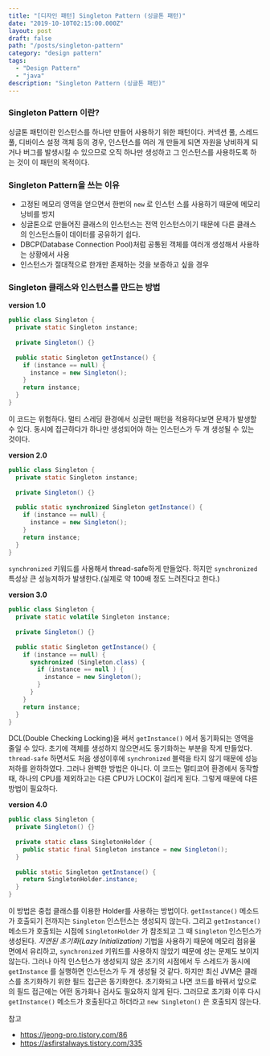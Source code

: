 ```yaml
---
title: "[디자인 패턴] Singleton Pattern (싱글톤 패턴)"
date: "2019-10-10T02:15:00.000Z"
layout: post
draft: false
path: "/posts/singleton-pattern"
category: "design pattern"
tags:
  - "Design Pattern"
  - "java"
description: "Singleton Pattern (싱글톤 패턴)"
---
```


### Singleton Pattern 이란?

싱글톤 패턴이란 인스턴스를 하나만 만들어 사용하기 위한 패턴이다. 커넥션 풀, 스레드 풀, 디바이스 설정 객체 등의 경우, 인스턴스를 여러 개 만들게 되면 자원을 낭비하게 되거나 버그를 발생시킬 수 있으므로 오직 하나만 생성하고 그 인스턴스를 사용하도록 하는 것이 이 패턴의 목적이다.

### Singleton Pattern을 쓰는 이유

- 고정된 메모리 영역을 얻으면서 한번의 `new` 로 인스턴 스를 사용하기 때문에 메모리 낭비를 방지
- 싱글톤으로 만들어진 클래스의 인스턴스는 전역 인스턴스이기 때문에 다른 클래스의 인스턴스들이 데이터를 공유하기 쉽다.
- DBCP(Database Connection Pool)처럼 공통된 객체를 여러개 생성해서 사용하는 상황에서 사용
- 인스턴스가 절대적으로 한개만 존재하는 것을 보증하고 싶을 경우

### Singleton 클래스와 인스턴스를 만드는 방법

**version 1.0**

```java
public class Singleton {
  private static Singleton instance;
  
  private Singleton() {}
  
  public static Singleton getInstance() {
    if (instance == null) {
      instance = new Singleton();
    }
    return instance;
  }
}
```

이 코드는 위험하다. 멀티 스레딩 환경에서 싱글턴 패턴을 적용하다보면 문제가 발생할 수 있다. 동시에 접근하다가 하나만 생성되어야 하는 인스턴스가 두 개 생성될 수 있는 것이다.

**version 2.0**

```java
public class Singleton {
  private static Singleton instance;
  
  private Singleton() {}
  
  public static synchronized Singleton getInstance() {
    if (instance == null) {
      instance = new Singleton();
    }
    return instance;
  }
}
```

`synchronized` 키워드를 사용해서 thread-safe하게 만들었다. 하지만 `synchronized` 특성상 큰 성능저하가 발생한다.(실제로 약 100배 정도 느려진다고 한다.)

**version 3.0**

```java
public class Singleton {
  private static volatile Singleton instance;
  
  private Singleton() {}
  
  public static Singleton getInstance() {
    if (instance == null) {
      synchronized (Singleton.class) {
        if (instance == null ) {
          instance = new Singleton();
        }
      }
    }
    return instance;
  }
}
```

DCL(Double Checking Locking)을 써서 `getInstance()` 에서 동기화되는 영역을 줄일 수 있다. 초기에 객체를 생성하지 않으면서도 동기화하는 부분을 작게 만들었다. `thread-safe` 하면서도 처음 생성이후에 `synchronized` 블럭을 타지 않기 때문에 성능저하를 완하하였다. 그러나 완벽한 방법은 아니다. 이 코드는 멀티코어 환경에서 동작할 때, 하나의 CPU를 제외하고는 다른 CPU가 LOCK이 걸리게 된다. 그렇게 때문에 다른 방법이 필요하다.



**version 4.0**

```java
public class Singleton {
  private Singleton() {}
  
  private static class SingletonHolder {
    public static final Singleton instance = new Singleton();
  }
  
  public static Singleton getInstance() {
    return SingletonHolder.instance;
  }
}
```

이 방법은 중첩 클래스를 이용한 Holder를 사용하는 방법이다. `getInstance()` 메소드가 호출되기 전까지는 `Singleton` 인스턴스는 생성되지 않는다. 그리고 `getInstance()` 메소드가 호출되는 시점에 `SingletonHolder` 가 참조되고 그 때 `Singleton` 인스턴스가 생성된다.  *지연된 초기화(Lazy Initialization)* 기법을 사용하기 때문에 메모리 점유율 면에서 유리하고, `synchronized` 키워드를 사용하지 않았기 때문에 성는 문제도 보이지 않는다. 그러나 아직 인스턴스가 생성되지 않은 초기의 시점에서 두 스레드가 동시에 `getInstance` 를 실행하면 인스턴스가 두 개 생성될 것 같다. 하지만 최신 JVM은 클래스를 초기화하기 위한 필드 접근은 동기화한다. 초기화되고 나면 코드를 바꿔서 앞으로의 필드 접근에는 어떤 동가화나 검사도 필요하지 않게 된다. 그러므로 초기화 이후 다시 `getInstance()` 메소드가 호출된다고 하더라고 `new Singleton()` 은 호출되지 않는다.



참고

- https://jeong-pro.tistory.com/86
- https://asfirstalways.tistory.com/335

